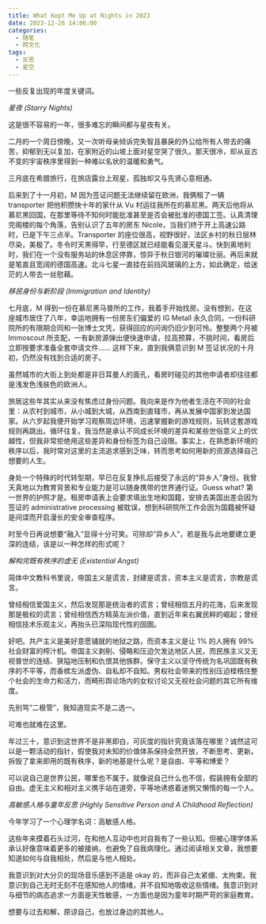 ```yaml
---
title: What Kept Me Up at Nights in 2023
date: 2023-12-26 14:06:00
categories:
  - 随笔
  - 跨文化
tags:
  - 反思
  - 星空
---
```

一些反复出现的年度关键词。


*星夜 (Starry Nights)*

这是很不容易的一年，很多难忘的瞬间都与星夜有关。

二月的一个周日傍晚，又一次听母亲倾诉完失智且暴戾的外公给所有人带去的痛苦，抑郁到无以复加，在家附近的山坡上面对星空哭了很久。那天很冷，却从亘古不变的宇宙秩序里得到一种难以名状的温暖和勇气。

三月底在希腊旅行，在旅店露台上观星，孤独却又与先贤心意相通。

后来到了十一月初，M 因为签证问题无法继续留在欧洲，我俩租了一辆 transporter 把他积攒快十年的家什从 Vu 村运往我所在的慕尼黑。两天后他将从慕尼黑回国，在那里等待不知何时能批准甚至是否会被批准的德国工签。认真清理完阁楼的每个角落，告别认识了五年的房东 Nicole，当我们终于开上高速公路时，已是下午三点半。Transporter 的座位很高，视野很好，法区乡村的秋日层林尽染，美极了。冬令时天黑得早，行至德区就已经能看见漫天星斗。快到奥地利时，我们在一个没有服务站的休息区停靠，惊异于秋日银河的璀璨壮丽。再后来就是笔直且宽阔的德国高速。北斗七星一直挂在前挡风玻璃的上方，如此确定，给迷茫的人带去一丝慰藉。


*移民身份与新阶段 (Immigration and Identity)*

七月底，M 得到一份在慕尼黑马普所的工作，我着手开始找房。没有想到，在这座城市居住了八年，幸运地拥有一份房东们偏爱的 IG Metall 永久合同，一份科研院所的有限期合同和一张博士文凭，获得回应的问询仍旧少到可怜。整整两个月被 Immoscout 所支配，一有新房源弹出便快速申请，拉高预算，不挑时间，看房后立即按要求准备全套申请文件…… 这样下来，直到我俩意识到 M 签证状况的十月初，仍然没有找到合适的房子。

虽然城市的大街上到处都是非日耳曼人的面孔，看房时碰见的其他申请者却往往都是浅发色浅肤色的欧洲人。

旅居这些年其实从来没有焦虑过身份问题。我向来是作为他者生活在不同的社会里：从农村到城市，从小城到大城，从西南到直辖市，再从发展中国家到发达国家。从六岁起我便开始学习观察周边环境，迅速掌握新的游戏规则，玩转这套游戏规则再跳出。循环往复。我当然是承认不同成长环境的差异和某些世俗意义上的优越性，但我非常拒绝用这些差异和身份标签为自己设限。事实上，在熟悉新环境的秩序以后，我时常对这里的主流追求感到乏味，转而思考如何用新的资源选择自己想要的人生。

身处一个特殊的时代转型期，早已在反复挣扎后接受了永远的“异乡人”身份。我曾天真地以为教育背景和专业能力是可以随身携带的世界通行证。Guess what? 第一世界的护照才是。租房申请表上会要求填出生地和国籍，安排去美国出差会因为签证的 administrative processing 被耽误，想到科研院所工作会因为国籍被怀疑是间谍而开启漫长的安全审查程序。

时至今日再说想要“融入”显得十分可笑。可除却“异乡人”，若是我与此地要建立更深的连结，该是以一种怎样的形式呢？


*解构完既有秩序的虚无 (Existential Angst)*

简体中文教科书里说，帝国主义是谎言，封建是谎言，资本主义是谎言，宗教是谎言。

曾经相信爱国主义，然后发现那是统治者的谎言；曾经相信五月的花海，后来发现那是极权的谎言；曾经相信西方精英左派价值，直到近年来右翼民粹的崛起；曾经相信技术乐观主义，再抬头已深陷现代性的囹圄。

好吧。共产主义是美好意愿铺就的地狱之路，而资本主义是让 1% 的人拥有 99% 社会财富的榨汁机。帝国主义剥削、侵略和压迫欠发达地区人民，而民族主义又无视普世的连结、狭隘地压制和仇恨其他族群。保守主义以坚守传统为名巩固既有秩序的不平等，而香槟左派虚伪、自私却不自知。男权社会带来的性别压迫桎梏住整个社会的生命力和活力，而畸形舆论场内的女权讨论又无视社会问题的其它所有维度。

先别骂“二极管”，我知道现实不是二选一。

可难也就难在这里。

年过三十，意识到这世界不是非黑即白，可灰度的指针究竟该落在哪里？诚然这可以是一颗活动的指针，假使我对未知的价值体系保持全然开放，不断思考、更新。拆毁了拿来即用的既有秩序，新的地基是什么呢？是自由、平等和博爱？

可以说自己是世界公民，哪里也不属于。就像说自己什么也不信，假装拥有全部的自由。虚无主义和相对主义携手站在道旁，平等地诱惑着迷惘又懒惰的每一个人。


*高敏感人格与童年反思 (Highly Sensitive Person and A Childhood Reflection)*

今年学习了一个心理学名词：高敏感人格。

这些年来摸着石头过河，在和他人互动中也对自我有了一些认知。但被心理学体系承认好像意味着更多的被接纳，也避免了自我病理化。通过阅读相关文章，我想要知道如何与自我相处，然后是与他人相处。

我意识到对大分贝的现场音乐感到不适是 okay 的，而非自己太紧绷、太拘束。我意识到自己无时无刻不在感知他人的情绪，并不自知地吸收这些情绪。我意识到对与细节的病态追求一方面是天性敏感，一方面也是因为童年时期严苛的家庭教育。

想要与过去和解，原谅自己，也放过身边的其他人。